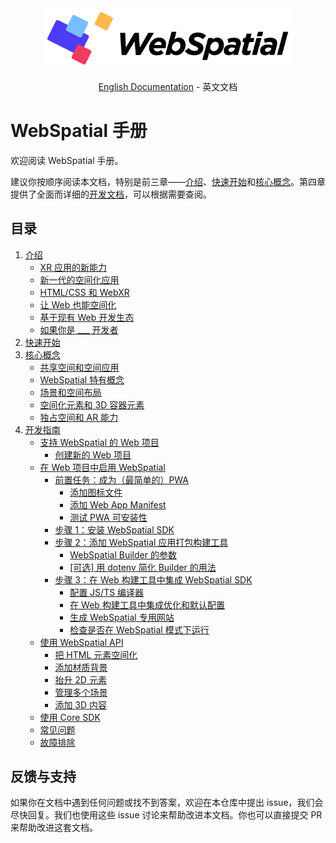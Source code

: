 <div align="center">
  <img src="../assets/logo.png" alt="WebSpatial Logo" width="400"/>

  [English Documentation](../en/README.md) - 英文文档
	<br>
</div>

# WebSpatial 手册

欢迎阅读 WebSpatial 手册。

建议你按顺序阅读本文档，特别是前三章——[介绍](introduction/README.md)、[快速开始](quick-start/README.md)和[核心概念](core-concepts/README.md)。第四章提供了全面而详细的[开发文档](development-guide/README.md)，可以根据需要查阅。

## 目录

1. [介绍](introduction/README.md)
	- [XR 应用的新能力](introduction/new-powers-for-xr-apps.md)
	- [新一代的空间化应用](introduction/the-new-generation-of-spatial-apps.md)
	- [HTML/CSS 和 WebXR](introduction/html-css-and-webxr.md)
	- [让 Web 也能空间化](introduction/make-the-web-spatial-too.md)
	- [基于现有 Web 开发生态](introduction/built-on-the-existing-web-ecosystem.md)
	- [如果你是 ___ 开发者](introduction/if-you-are-a-developer.md)
2. [快速开始](quick-start/README.md)
3. [核心概念](core-concepts/README.md)
	- [共享空间和空间应用](core-concepts/shared-space-and-spatial-apps.md)
	- [WebSpatial 特有概念](core-concepts/unique-concepts-in-webspatial.md)
	- [场景和空间布局](core-concepts/scenes-and-spatial-layouts.md)
	- [空间化元素和 3D 容器元素](core-concepts/spatialized-elements-and-3d-container-elements.md)
	- [独占空间和 AR 能力](core-concepts/full-space-and-ar-capabilities.md)
4. [开发指南](development-guide/README.md)
	- [支持 WebSpatial 的 Web 项目](development-guide/web-projects-that-support-webspatial/README.md)
	  - [创建新的 Web 项目](development-guide/web-projects-that-support-webspatial/creating-new-web-projects.md)
	- [在 Web 项目中启用 WebSpatial](development-guide/enabling-webspatial-in-web-projects/README.md)
	  - [前置任务：成为（最简单的）PWA](development-guide/enabling-webspatial-in-web-projects/prerequisite-become-a-minimal-pwa.md)
	    - [添加图标文件](development-guide/enabling-webspatial-in-web-projects/add-icon-files.md)
	    - [添加 Web App Manifest](development-guide/enabling-webspatial-in-web-projects/add-web-app-manifest.md)
	    - [测试 PWA 可安装性](development-guide/enabling-webspatial-in-web-projects/test-pwa-installability.md)
	  - [步骤 1：安装 WebSpatial SDK](development-guide/enabling-webspatial-in-web-projects/step-1-install-the-webspatial-sdk.md)
	  - [步骤 2：添加 WebSpatial 应用打包构建工具](development-guide/enabling-webspatial-in-web-projects/step-2-add-build-tool-for-packaged-webspatial-apps.md)
	    - [WebSpatial Builder 的参数](development-guide/enabling-webspatial-in-web-projects/parameters-of-the-webspatial-builder.md)
	    - [[可选] 用 dotenv 简化 Builder 的用法](development-guide/enabling-webspatial-in-web-projects/optional-simplify-webspatial-builder-using-dotenv.md)
	  - [步骤 3：在 Web 构建工具中集成 WebSpatial SDK](development-guide/enabling-webspatial-in-web-projects/step-3-integrate-webspatial-sdk-into-web-build-tools.md)
	    - [配置 JS/TS 编译器](development-guide/enabling-webspatial-in-web-projects/configure-js-ts-compiler.md)
	    - [在 Web 构建工具中集成优化和默认配置](development-guide/enabling-webspatial-in-web-projects/add-optimizations-and-defaults-to-web-build-tools.md)
	    - [生成 WebSpatial 专用网站](development-guide/enabling-webspatial-in-web-projects/generate-a-webspatial-specific-website.md)
	    - [检查是否在 WebSpatial 模式下运行](development-guide/enabling-webspatial-in-web-projects/check-if-running-in-webspatial-mode.md)
	- [使用 WebSpatial API](development-guide/using-the-webspatial-api/README.md)
	  - [把 HTML 元素空间化](development-guide/using-the-webspatial-api/spatialize-html-elements.md)
	  - [添加材质背景](development-guide/using-the-webspatial-api/add-material-backgrounds.md)
	  - [抬升 2D 元素](development-guide/using-the-webspatial-api/elevate-2d-elements.md)
	  - [管理多个场景](development-guide/using-the-webspatial-api/manage-multiple-scenes.md)
	  - [添加 3D 内容](development-guide/using-the-webspatial-api/add-3d-content.md)
	- [使用 Core SDK](development-guide/using-the-core-sdk/README.md)
	- [常见问题](faq.md)
	- [故障排除](troubleshooting.md)

## 反馈与支持

如果你在文档中遇到任何问题或找不到答案，欢迎在本仓库中提出 issue，我们会尽快回复。我们也使用这些 issue 讨论来帮助改进本文档。你也可以直接提交 PR 来帮助改进这套文档。
